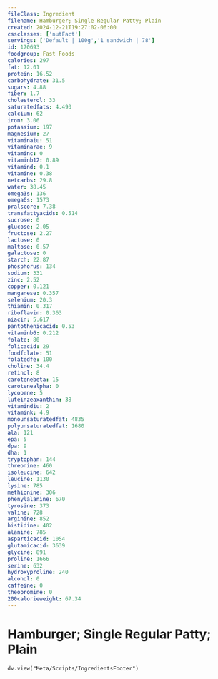 ```yaml
---
fileClass: Ingredient
filename: Hamburger; Single Regular Patty; Plain
created: 2024-12-21T19:27:02-06:00
cssclasses: ['nutFact']
servings: ['Default | 100g','1 sandwich | 78']
id: 170693
foodgroup: Fast Foods
calories: 297
fat: 12.01
protein: 16.52
carbohydrate: 31.5
sugars: 4.88
fiber: 1.7
cholesterol: 33
saturatedfats: 4.493
calcium: 62
iron: 3.06
potassium: 197
magnesium: 27
vitaminaiu: 51
vitaminarae: 9
vitaminc: 0
vitaminb12: 0.89
vitamind: 0.1
vitamine: 0.38
netcarbs: 29.8
water: 38.45
omega3s: 136
omega6s: 1573
pralscore: 7.38
transfattyacids: 0.514
sucrose: 0
glucose: 2.05
fructose: 2.27
lactose: 0
maltose: 0.57
galactose: 0
starch: 22.87
phosphorus: 134
sodium: 331
zinc: 2.52
copper: 0.121
manganese: 0.357
selenium: 20.3
thiamin: 0.317
riboflavin: 0.363
niacin: 5.617
pantothenicacid: 0.53
vitaminb6: 0.212
folate: 80
folicacid: 29
foodfolate: 51
folatedfe: 100
choline: 34.4
retinol: 8
carotenebeta: 15
carotenealpha: 0
lycopene: 5
luteinzeaxanthin: 38
vitamindiu: 2
vitamink: 4.9
monounsaturatedfat: 4835
polyunsaturatedfat: 1680
ala: 121
epa: 5
dpa: 9
dha: 1
tryptophan: 144
threonine: 460
isoleucine: 642
leucine: 1130
lysine: 785
methionine: 306
phenylalanine: 670
tyrosine: 373
valine: 728
arginine: 852
histidine: 402
alanine: 785
asparticacid: 1054
glutamicacid: 3639
glycine: 891
proline: 1666
serine: 632
hydroxyproline: 240
alcohol: 0
caffeine: 0
theobromine: 0
200calorieweight: 67.34
---
```


# Hamburger; Single Regular Patty; Plain

```dataviewjs
dv.view("Meta/Scripts/IngredientsFooter")
```